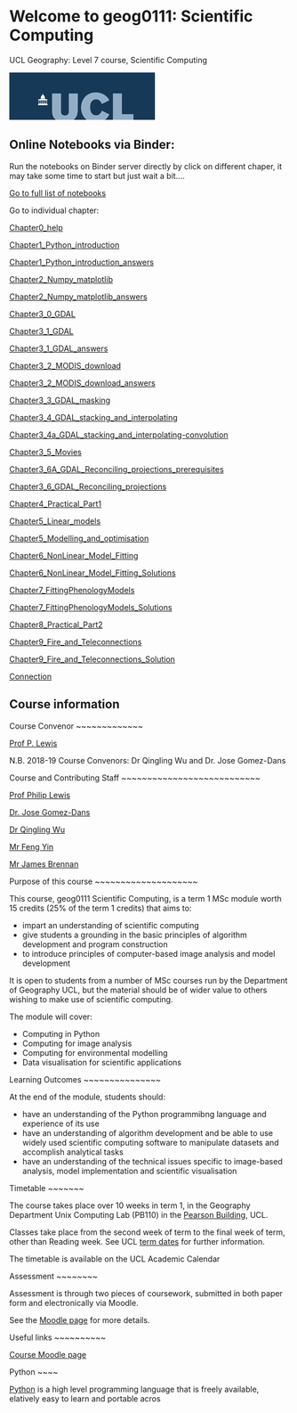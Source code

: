 Welcome to geog0111: Scientific Computing
=========================================

UCL Geography: Level 7 course, Scientific Computing

![image0](images/ucl_logo.png)

Online Notebooks via Binder:
----------------------------

Run the notebooks on Binder server directly by click on different
chaper, it may take some time to start but just wait a bit\....

[Go to full list of
notebooks](https://mybinder.org/v2/gh/profLewis/geog0111.git/master)

Go to individual chapter:

[Chapter0\_help](https://mybinder.org/v2/gh/profLewis/geog0111.git/master?filepath=Chapter0_help.ipynb)

[Chapter1\_Python\_introduction](https://mybinder.org/v2/gh/profLewis/geog0111.git/master?filepath=Chapter1_Python_introduction.ipynb)

[Chapter1\_Python\_introduction\_answers](https://mybinder.org/v2/gh/profLewis/geog0111.git/master?filepath=Chapter1_Python_introduction_answers.ipynb)

[Chapter2\_Numpy\_matplotlib](https://mybinder.org/v2/gh/profLewis/geog0111.git/master?filepath=Chapter2_Numpy_matplotlib.ipynb)

[Chapter2\_Numpy\_matplotlib\_answers](https://mybinder.org/v2/gh/profLewis/geog0111.git/master?filepath=Chapter2_Numpy_matplotlib_answers.ipynb)

[Chapter3\_0\_GDAL](https://mybinder.org/v2/gh/profLewis/geog0111.git/master?filepath=Chapter3_0_GDAL.ipynb)

[Chapter3\_1\_GDAL](https://mybinder.org/v2/gh/profLewis/geog0111.git/master?filepath=Chapter3_1_GDAL.ipynb)

[Chapter3\_1\_GDAL\_answers](https://mybinder.org/v2/gh/profLewis/geog0111.git/master?filepath=Chapter3_1_GDAL_answers.ipynb)

[Chapter3\_2\_MODIS\_download](https://mybinder.org/v2/gh/profLewis/geog0111.git/master?filepath=Chapter3_2_MODIS_download.ipynb)

[Chapter3\_2\_MODIS\_download\_answers](https://mybinder.org/v2/gh/profLewis/geog0111.git/master?filepath=Chapter3_2_MODIS_download_answers.ipynb)

[Chapter3\_3\_GDAL\_masking](https://mybinder.org/v2/gh/profLewis/geog0111.git/master?filepath=Chapter3_3_GDAL_masking.ipynb)

[Chapter3\_4\_GDAL\_stacking\_and\_interpolating](https://mybinder.org/v2/gh/profLewis/geog0111.git/master?filepath=Chapter3_4_GDAL_stacking_and_interpolating.ipynb)

[Chapter3\_4a\_GDAL\_stacking\_and\_interpolating-convolution](https://mybinder.org/v2/gh/profLewis/geog0111.git/master?filepath=Chapter3_4a_GDAL_stacking_and_interpolating-convolution.ipynb)

[Chapter3\_5\_Movies](https://mybinder.org/v2/gh/profLewis/geog0111.git/master?filepath=Chapter3_5_Movies.ipynb)

[Chapter3\_6A\_GDAL\_Reconciling\_projections\_prerequisites](https://mybinder.org/v2/gh/profLewis/geog0111.git/master?filepath=Chapter3_6A_GDAL_Reconciling_projections_prerequisites.ipynb)

[Chapter3\_6\_GDAL\_Reconciling\_projections](https://mybinder.org/v2/gh/profLewis/geog0111.git/master?filepath=Chapter3_6_GDAL_Reconciling_projections.ipynb)

[Chapter4\_Practical\_Part1](https://mybinder.org/v2/gh/profLewis/geog0111.git/master?filepath=Chapter4_Practical_Part1.ipynb)

[Chapter5\_Linear\_models](https://mybinder.org/v2/gh/profLewis/geog0111.git/master?filepath=Chapter5_Linear_models.ipynb)

[Chapter5\_Modelling\_and\_optimisation](https://mybinder.org/v2/gh/profLewis/geog0111.git/master?filepath=Chapter5_Modelling_and_optimisation.ipynb)

[Chapter6\_NonLinear\_Model\_Fitting](https://mybinder.org/v2/gh/profLewis/geog0111.git/master?filepath=Chapter6_NonLinear_Model_Fitting.ipynb)

[Chapter6\_NonLinear\_Model\_Fitting\_Solutions](https://mybinder.org/v2/gh/profLewis/geog0111.git/master?filepath=Chapter6_NonLinear_Model_Fitting_Solutions.ipynb)

[Chapter7\_FittingPhenologyModels](https://mybinder.org/v2/gh/profLewis/geog0111.git/master?filepath=Chapter7_FittingPhenologyModels.ipynb)

[Chapter7\_FittingPhenologyModels\_Solutions](https://mybinder.org/v2/gh/profLewis/geog0111.git/master?filepath=Chapter7_FittingPhenologyModels_Solutions.ipynb)

[Chapter8\_Practical\_Part2](https://mybinder.org/v2/gh/profLewis/geog0111.git/master?filepath=Chapter8_Practical_Part2.ipynb)

[Chapter9\_Fire\_and\_Teleconnections](https://mybinder.org/v2/gh/profLewis/geog0111.git/master?filepath=Chapter9_Fire_and_Teleconnections.ipynb)

[Chapter9\_Fire\_and\_Teleconnections\_Solution](https://mybinder.org/v2/gh/profLewis/geog0111.git/master?filepath=Chapter9_Fire_and_Teleconnections_Solution.ipynb)

[Connection](https://mybinder.org/v2/gh/profLewis/geog0111.git/master?filepath=Connection.ipynb)

Course information
------------------

Course Convenor \~\~\~\~\~\~\~\~\~\~\~\~\~

[Prof P. Lewis](http://www.geog.ucl.ac.uk/~plewis)

N.B. 2018-19 Course Convenors: Dr Qingling Wu and Dr. Jose Gomez-Dans

Course and Contributing Staff
\~\~\~\~\~\~\~\~\~\~\~\~\~\~\~\~\~\~\~\~\~\~\~\~\~\~\~

[Prof Philip Lewis](http://www.geog.ucl.ac.uk/~plewis)

[Dr. Jose
Gomez-Dans](http://www.geog.ucl.ac.uk/about-the-department/people/research-staff/research-staff/jose-gomez-dans/)

[Dr Qingling
Wu](http://www.geog.ucl.ac.uk/about-the-department/people/research-staff/research-staff/qingling-wu/)

[Mr Feng Yin](https://www.geog.ucl.ac.uk/people/research-staff/feng-yin)

[Mr James
Brennan](https://www.geog.ucl.ac.uk/people/research-students/james-brennan)

Purpose of this course \~\~\~\~\~\~\~\~\~\~\~\~\~\~\~\~\~\~\~\~

This course, geog0111 Scientific Computing, is a term 1 MSc module worth
15 credits (25% of the term 1 credits) that aims to:

-   impart an understanding of scientific computing
-   give students a grounding in the basic principles of algorithm
    development and program construction
-   to introduce principles of computer-based image analysis and model
    development

It is open to students from a number of MSc courses run by the
Department of Geography UCL, but the material should be of wider value
to others wishing to make use of scientific computing.

The module will cover:

-   Computing in Python
-   Computing for image analysis
-   Computing for environmental modelling
-   Data visualisation for scientific applications

Learning Outcomes \~\~\~\~\~\~\~\~\~\~\~\~\~\~\~

At the end of the module, students should:

-   have an understanding of the Python programmibng language and
    experience of its use
-   have an understanding of algorithm development and be able to use
    widely used scientific computing software to manipulate datasets and
    accomplish analytical tasks
-   have an understanding of the technical issues specific to
    image-based analysis, model implementation and scientific
    visualisation

Timetable \~\~\~\~\~\~\~

The course takes place over 10 weeks in term 1, in the Geography
Department Unix Computing Lab (PB110) in the [Pearson
Building](http://www.ucl.ac.uk/estates/roombooking/building-location/?id=003),
UCL.

Classes take place from the second week of term to the final week of
term, other than Reading week. See UCL [term
dates](http://www.ucl.ac.uk/staff/term-dates) for further information.

The timetable is available on the UCL Academic Calendar

Assessment \~\~\~\~\~\~\~\~

Assessment is through two pieces of coursework, submitted in both paper
form and electronically via Moodle.

See the [Moodle
page](https://moodle-1819.ucl.ac.uk/course/view.php?id=2796) for more
details.

Useful links \~\~\~\~\~\~\~\~\~\~

[Course Moodle
page](https://moodle-1819.ucl.ac.uk/course/view.php?id=2796)

Python \~\~\~\~

[Python](http://www.python.org/) is a high level programming language
that is freely available, elatively easy to learn and portable acros

